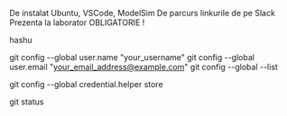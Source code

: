 De instalat Ubuntu, VSCode, ModelSim
De parcurs linkurile de pe Slack
Prezenta la laborator OBLIGATORIE !


hashu

git config --global user.name "your_username"
git config --global user.email "your_email_address@example.com"
git config --global --list

git config --global credential.helper store

git status